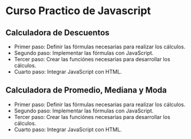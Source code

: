 # Curso Practico de Javascript

## Calculadora de Descuentos

- Primer paso: Definir las fórmulas necesarias para realizar los cálculos.
- Segundo paso: Implementar las fórmulas con JavaScript.
- Tercer paso: Crear las funciónes necesarias para desarrollar los cálculos.
- Cuarto paso: Integrar JavaScript con HTML.

## Calculadora de Promedio, Mediana y Moda

- Primer paso: Definir las fórmulas necesarias para realizar los cálculos.
- Segundo paso: Implementar las fórmulas con JavaScript.
- Tercer paso: Crear las funciónes necesarias para desarrollar los cálculos.
- Cuarto paso: Integrar JavaScript con HTML.
